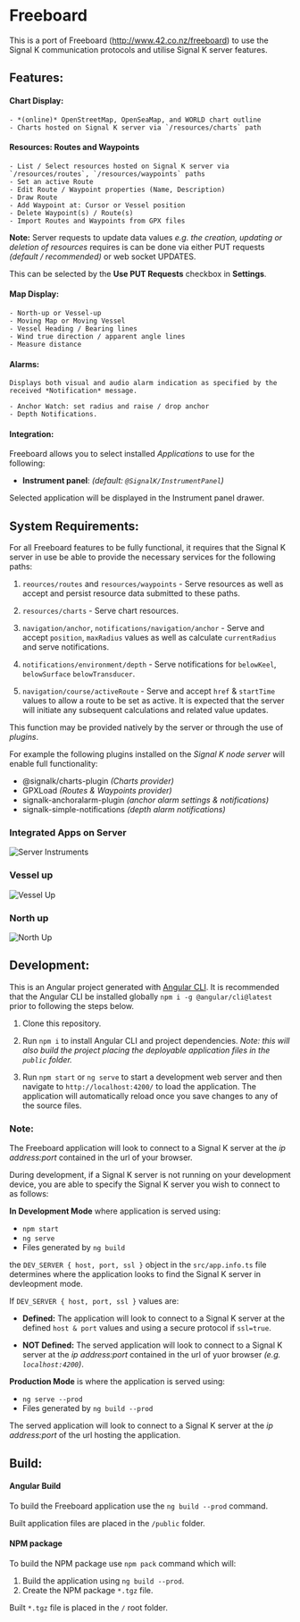 # Freeboard

This is a port of Freeboard (http://www.42.co.nz/freeboard) to use the Signal K communication protocols and utilise Signal K server features.


## Features:

#### Chart Display:

    - *(online)* OpenStreetMap, OpenSeaMap, and WORLD chart outline
    - Charts hosted on Signal K server via `/resources/charts` path

#### Resources:  Routes and Waypoints
    - List / Select resources hosted on Signal K server via `/resources/routes`, `/resources/waypoints` paths
    - Set an active Route
    - Edit Route / Waypoint properties (Name, Description)
    - Draw Route
    - Add Waypoint at: Cursor or Vessel position
    - Delete Waypoint(s) / Route(s) 
    - Import Routes and Waypoints from GPX files

**Note:** Server requests to update data values *e.g. the creation, updating or deletion of resources* requires is can be done via either PUT requests *(default / recommended)* or web socket UPDATES.

This can be selected by the **Use PUT Requests** checkbox in **Settings**.

    
#### Map Display:

    - North-up or Vessel-up 
    - Moving Map or Moving Vessel
    - Vessel Heading / Bearing lines
    - Wind true direction / apparent angle lines
    - Measure distance

#### Alarms:

    Displays both visual and audio alarm indication as specified by the received *Notification* message.

    - Anchor Watch: set radius and raise / drop anchor
    - Depth Notifications.

#### Integration: 

Freeboard allows you to select installed *Applications* to use for the following:

- **Instrument panel**: *(default: `@SignalK/InstrumentPanel`)*

Selected application will be displayed in the Instrument panel drawer.


## System Requirements:

For all Freeboard features to be fully functional, it requires that the Signal K server in use be able to provide the necessary services for the following paths:

1. `reources/routes` and `resources/waypoints` - Serve resources as well as accept and persist resource data submitted to these paths.

2. `resources/charts` - Serve chart resources.

3. `navigation/anchor`, `notifications/navigation/anchor` - Serve and accept `position`, `maxRadius` values as well as calculate `currentRadius` and serve notifications.

4. `notifications/environment/depth` - Serve notifications for `belowKeel`, `belowSurface` `belowTransducer`.

5. `navigation/course/activeRoute` - Serve and accept `href` & `startTime` values to allow a route to be set as active. It is expected that the server will initiate any subsequent calculations and related value updates.

This function may be provided natively by the server or through the use of *plugins*.

For example the following plugins installed on the *Signal K node server* will enable full functionality:
- @signalk/charts-plugin *(Charts provider)*
- GPXLoad *(Routes & Waypoints provider)*
- signalk-anchoralarm-plugin *(anchor alarm settings & notifications)*
- signalk-simple-notifications *(depth alarm notifications)*

### Integrated Apps on Server
![Server Instruments](https://user-images.githubusercontent.com/38519157/46716813-00d27080-ccad-11e8-98a3-ab4b4f47df11.png)

### Vessel up
![Vessel Up](https://user-images.githubusercontent.com/38519157/46716759-cf59a500-ccac-11e8-9ac5-68a7f3429f4a.png)

### North up
![North Up](https://user-images.githubusercontent.com/38519157/46716737-bc46d500-ccac-11e8-9d31-87cfffb1ad3b.PNG)



## Development:

This is an Angular project generated with [Angular CLI](https://github.com/angular/angular-cli).
It is recommended that the Angular CLI be installed globally `npm i -g @angular/cli@latest` prior to following the steps below.

1. Clone this repository.

2. Run `npm i` to install Angular CLI and project dependencies. *Note: this will also build the project placing the deployable application files in the `public` folder.*

3. Run `npm start` or `ng serve` to start a development web server and then navigate to `http://localhost:4200/` to load the application. The application will automatically reload once you save changes to any of the source files.

### Note:

The Freeboard application will look to connect to a Signal K server at the *ip address:port* contained in the url of your browser. 

During development, if a Signal K server is not running on your development device, you are able to specify the Signal K server you wish to connect to as follows:

**In Development Mode** where application is served using:
- `npm start`
- `ng serve` 
- Files generated by `ng build`

the `DEV_SERVER { host, port, ssl }` object in the `src/app.info.ts` file determines where the application looks to find the Signal K server in devleopment mode.

If `DEV_SERVER { host, port, ssl }` values are:

- **Defined:** The application will look to connect to a Signal K server at the defined `host & port` values and using a secure protocol if `ssl=true`. 

- **NOT Defined:** The served application will look to connect to a Signal K server at the *ip address:port* contained in the url of yuor browser *(e.g. `localhost:4200`)*. 

**Production Mode** is where the application is served using:
- `ng serve --prod`
- Files generated by `ng build --prod`

The served application will look to connect to a Signal K server at the *ip address:port* of the url hosting the application. 

## Build:

#### Angular Build

To build the Freeboard application use the `ng build --prod` command.

Built application files are placed in the `/public` folder.

#### NPM package

To build the NPM package use `npm pack` command which will:
1. Build the application using `ng build --prod`. 
2. Create the NPM package `*.tgz` file.


Built `*.tgz` file is placed in the `/` root folder.

